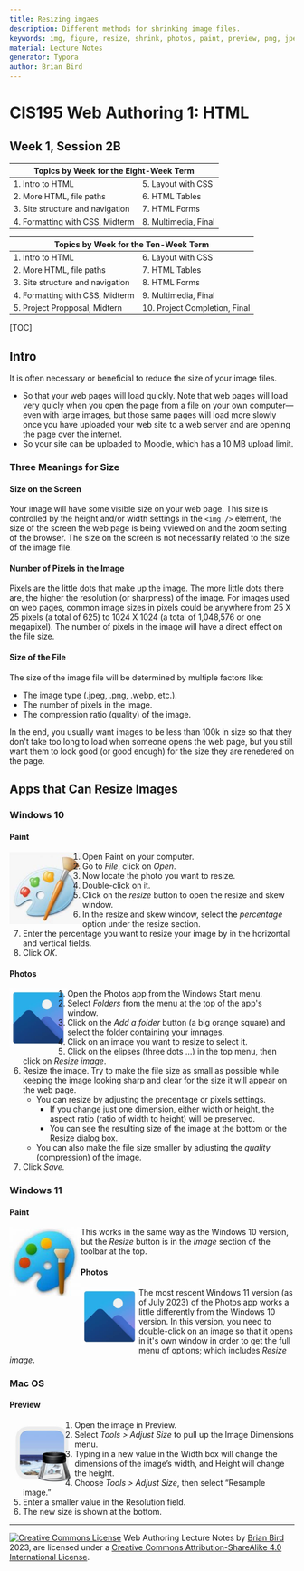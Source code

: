 ```yaml
---
title: Resizing imgaes
description: Different methods for shrinking image files.
keywords: img, figure, resize, shrink, photos, paint, preview, png, jpeg, webp.
material: Lecture Notes
generator: Typora
author: Brian Bird
---
```

<h1>CIS195 Web Authoring 1: HTML</h1>

<h2>Week 1, Session 2B</h2>

<table>
  <thead>
    <tr>
      <th colspan="2">Topics by Week for the Eight-Week Term</th>
    </tr>
  </thead>
  <tbody>
    <tr>
      <td>1. Intro to HTML</td>
      <td>5. Layout with CSS</td>
    </tr>
    <tr>
      <td>2. More HTML, file paths</td>
      <td>6. HTML Tables</td>
    </tr>
    <tr>
      <td>3. Site structure and navigation</td>
      <td>7. HTML Forms</td>
    </tr>
    <tr>
      <td>4. Formatting with CSS, Midterm</td>
      <td>8. Multimedia, Final</td>
    </tr>
  </tbody>
</table>

<table hidden>
  <thead>
    <tr>
      <th colspan="2">Topics by Week for the Ten-Week Term</th>
    </tr>
  </thead>
  <tbody>
    <tr>
      <td>1. Intro to HTML</td>
      <td>6. Layout with CSS</td>
    </tr>
    <tr>
      <td>2. More HTML, file paths</td>
      <td>7. HTML Tables</td>
    </tr>
    <tr>
      <td>3. Site structure and navigation</td>
      <td>8. HTML Forms</td>
    </tr>
    <tr>
      <td>4. Formatting with CSS, Midterm</td>
      <td>9. Multimedia, Final</td>
    </tr>
    <tr>
      <td>5. Project Propposal, Midtern</td>
      <td>10. Project Completion, Final</td>
    </tr>
  </tbody>
</table>

[TOC]

## Intro

It is often necessary or beneficial to reduce the size of your image files.

-  So that your web pages will load quickly. 
  Note that web pages will load very quicly when you open the page from a file on your own computer&mdash;even with large images, but those same pages will load more slowly once you have uploaded your web site to a web server and are opening the page over the internet.
- So your site can be uploaded to Moodle, which has a 10 MB upload limit.

### Three Meanings for Size

#### Size on the Screen

Your image will have some visible size on your web page. This size is controlled by the height and/or width settings in the `<img />` element, the size of the screen the web page is being vviewed on and the zoom setting of the browser. The size on the screen is not necessarily related to the size of the image file.

#### Number of Pixels in the Image

Pixels are the little dots that make up the image. The more little dots there are, the higher the resolution (or sharpness) of the image.  For images used on web pages, common image sizes in pixels could be anywhere from 25 X 25 pixels (a total of 625) to 1024 X 1024 (a total of 1,048,576 or one megapixel). The number of pixels in the image will have a direct effect on the file size.

#### Size of the File

The size of the image file will be determined by multiple factors like:

- The image type (.jpeg, .png, .webp, etc.).
- The number of pixels in the image.
- The compression ratio (quality) of the image. 

In the end, you usually want images to be less than 100k in size so that they don't take too long to load when someone opens the web page, but you still want them to look good (or good enough) for the size they are renedered on the page.

## Apps that Can Resize Images

### Windows 10

#### Paint

<img src="Images\Win10PaintIcon.jpeg" alt="WindowsPaintIcon" align="left" style="zoom:75%;" />

1. Open Paint on your computer.
2. Go to *File*, click on *Open*.
3. Now locate the photo you want to resize.
4. Double-click on it.
5. Click on the *resize* button to open the resize and skew window.
6. In the resize and skew window, select the *percentage* option under the resize section.
7. Enter the percentage you want to resize your image by in the horizontal and vertical fields.
8. Click *OK*.



#### Photos

<img src="Images/Win10Photos.jpeg" align="left" style="zoom:40%;" />

1. Open the Photos app from the Windows Start menu.
2. Select *Folders* from the menu at the top of the app's window.
3. Click on the *Add a folder* button (a big orange square) and select the folder containing your imnages.
4. Click on an image you want to resize to select it.
5. Click on the elipses (three dots ...) in the top menu, then click on *Resize image*.
6. Resize the image. 
   Try to make the file size as small as possible while keeping the image looking sharp and clear for the size it will appear on the web page.
   - You can resize by adjusting the precentage or pixels settings.  
     - If you change just one dimension, either width or height, the aspect ratio (ratio of width to height) will be preserved.
     - You can see the resulting size of the image at the bottom or the Resize dialog box.
   - You can also make the file size smaller by adjusting the *quality* (compression) of the image.
7. Click *Save.*



### Windows 11

#### Paint

<img src="Images\Win11PaintIcon.jpeg" alt="Windows 11 Paint Icon" align="left" style="zoom:75%;" />

This works in the same way as the Windows 10 version, but the *Resize* button is in the *Image* section of the toolbar at the top.

#### Photos

<img src="Images/Win10Photos.jpeg" align="left" style="zoom:40%;" />

The most rescent Windows 11 version (as of July 2023) of the Photos app works a little differently from the Windows 10 version. In this version, you need to double-click on an image so that it opens in it's own window in order to get the full menu of options; which includes *Resize image*.

### Mac OS

#### Preview

<img src="Images\BigSurPreviewIcon.jpeg" alt="BigSurPreviewIcon" align="left" style="zoom:40%;" />

1. Open the image in Preview.
2. Select *Tools > Adjust Size* to pull up the Image Dimensions menu.
3. Typing in a new value in the Width box will change the dimensions of the image’s width, and Height will change the height.
4. Choose *Tools > Adjust Size*, then select “Resample image.”
5. Enter a smaller value in the Resolution field.
6. The new size is shown at the bottom.




------

[![Creative Commons License](https://i.creativecommons.org/l/by-sa/4.0/88x31.png)](http://creativecommons.org/licenses/by-sa/4.0/) Web Authoring Lecture Notes by [Brian Bird](https://profbird.dev)  <time>2023</time>, are licensed under a [Creative Commons Attribution-ShareAlike 4.0 International License](http://creativecommons.org/licenses/by-sa/4.0/). 